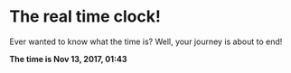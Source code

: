 # The real time clock!

Ever wanted to know what the time is? Well, your journey is about to end!

**The time is Nov 13, 2017, 01:43**